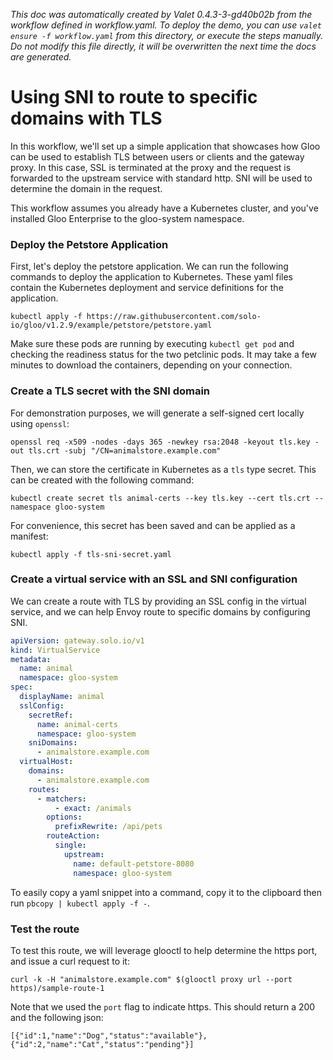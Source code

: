 _This doc was automatically created by Valet 0.4.3-3-gd40b02b from the workflow defined in workflow.yaml. To deploy the demo, you can use `valet ensure -f workflow.yaml` from this directory, or execute the steps manually. Do not modify this file directly, it will be overwritten the next time the docs are generated._

# Using SNI to route to specific domains with TLS

In this workflow, we'll set up a simple application that showcases how Gloo can be used to establish TLS between users or clients and the gateway proxy. In this case, SSL is terminated at the proxy and the request is forwarded to the upstream service with standard http. SNI will be used to determine the domain in the request.


This workflow assumes you already have a Kubernetes cluster, and you've installed Gloo Enterprise to the gloo-system namespace.


 



### Deploy the Petstore Application

First, let's deploy the petstore application. We can run the following commands to deploy the application to Kubernetes. These yaml files contain the Kubernetes deployment and service definitions for the application.


```
kubectl apply -f https://raw.githubusercontent.com/solo-io/gloo/v1.2.9/example/petstore/petstore.yaml
```

Make sure these pods are running by executing `kubectl get pod` and checking the readiness status for the two petclinic pods. It may take a few minutes to download the containers, depending on your connection.


### Create a TLS secret with the SNI domain

For demonstration purposes, we will generate a self-signed cert locally using `openssl`:

`openssl req -x509 -nodes -days 365 -newkey rsa:2048 -keyout tls.key -out tls.crt -subj "/CN=animalstore.example.com"`

Then, we can store the certificate in Kubernetes as a `tls` type secret. This can be created with the following command:

`kubectl create secret tls animal-certs --key tls.key --cert tls.crt --namespace gloo-system`

For convenience, this secret has been saved and can be applied as a manifest:


```
kubectl apply -f tls-sni-secret.yaml
```

### Create a virtual service with an SSL and SNI configuration

We can create a route with TLS by providing an SSL config in the virtual service, and we can help Envoy route to specific domains by configuring SNI.


```yaml
apiVersion: gateway.solo.io/v1
kind: VirtualService
metadata:
  name: animal
  namespace: gloo-system
spec:
  displayName: animal
  sslConfig:
    secretRef:
      name: animal-certs
      namespace: gloo-system
    sniDomains:
      - animalstore.example.com
  virtualHost:
    domains:
      - animalstore.example.com
    routes:
      - matchers:
          - exact: /animals
        options:
          prefixRewrite: /api/pets
        routeAction:
          single:
            upstream:
              name: default-petstore-8080
              namespace: gloo-system
```

To easily copy a yaml snippet into a command, copy it to the clipboard then run `pbcopy | kubectl apply -f -`.


### Test the route

To test this route, we will leverage glooctl to help determine the https port, and issue a curl request to it:

`curl -k -H "animalstore.example.com" $(glooctl proxy url --port https)/sample-route-1`

Note that we used the `port` flag to indicate https. This should return a 200 and the following json:

```
[{"id":1,"name":"Dog","status":"available"},{"id":2,"name":"Cat","status":"pending"}]
```
